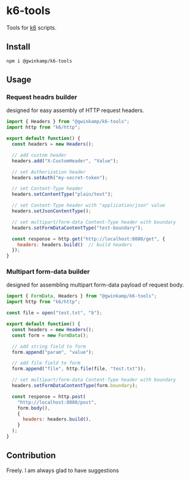 # k6-tools

Tools for [k6](https://k6.io/) scripts.

## Install

```shell
npm i @gwinkamp/k6-tools
```

## Usage

### Request headrs builder

designed for easy assembly of HTTP request headers.

```javascript
import { Headers } from "@gwinkamp/k6-tools";
import http from "k6/http";

export default function() {
  const headers = new Headers();

  // add custom header
  headers.add("X-CustomHeader", "Value");

  // set Authorization header
  headers.setAuth("my-secret-token");

  // set Content-Type header
  headers.setContentType("plain/text");

  // set Content-Type header with "application/json" value
  headers.setJsonContentType();

  // set multipart/form-data Content-Type header with boundary
  headers.setFormDataContentType("test-boundary");

  const response = http.get("http://localhost:8080/get", {
    headers: headers.build()  // build headers
  });
}
```

### Multipart form-data builder

designed for assembling multipart form-data payload of request body.

```javascript
import { FormData, Headers } from "@gwinkamp/k6-tools";
import http from "k6/http";

const file = open("test.txt", "b");

export default function() {
  const headers = new Headers();
  const form = new FormData();

  // add string field to form
  form.append("param", "value");

  // add file field to form
  form.append("file", http.file(file, "test.txt"));

  // set multipart/form-data Content-Type header with boundary
  headers.setFormDataContentType(form.boundary);

  const response = http.post(
    "http://localhost:8080/post",
    form.body(),
    {
      headers: headers.build(),
    }
  );
}
```

## Contribution

Freely. I am always glad to have suggestions

